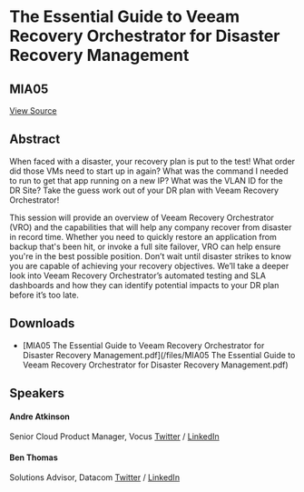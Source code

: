 # The Essential Guide to Veeam Recovery Orchestrator for Disaster Recovery Management
## MIA05
[View Source](https://connect.veeam.com/flow/veeam/veeamon2023/attendeeportal/page/sessioncatalog/session/1678314160949001b00p)

## Abstract
When faced with a disaster, your recovery plan is put to the test! What order did those VMs need to start up in again? What was the command I needed to run to get that app running on a new IP? What was the VLAN ID for the DR Site? Take the guess work out of your DR plan with Veeam Recovery Orchestrator!

This session will provide an overview of Veeam Recovery Orchestrator (VRO) and the capabilities that will help any company recover from disaster in record time. Whether you need to quickly restore an application from backup that's been hit, or invoke a full site failover, VRO can help ensure you're in the best possible position. Don’t wait until disaster strikes to know you are capable of achieving your recovery objectives. We’ll take a deeper look into Veeam Recovery Orchestrator’s automated testing and SLA dashboards and how they can identify potential impacts to your DR plan before it’s too late. 


## Downloads
- [MIA05 The Essential Guide to Veeam Recovery Orchestrator for Disaster Recovery Management.pdf](/files/MIA05 The Essential Guide to Veeam Recovery Orchestrator for Disaster Recovery Management.pdf)

## Speakers
#### Andre Atkinson
Senior Cloud Product Manager, Vocus
[Twitter](https://twitter.com/Lifes_Backup) / [LinkedIn](https://www.linkedin.com/in/andreatkinson/)
#### Ben Thomas
Solutions Advisor, Datacom
[Twitter](https://twitter.com/NZ_BenThomas) / [LinkedIn](https://www.linkedin.com/in/ben-thomas-nz/)